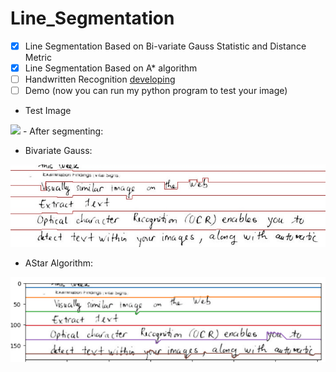 # Line_Segmentation

- [x] Line Segmentation Based on Bi-variate Gauss Statistic and Distance Metric
- [x] Line Segmentation Based on A* algorithm
- [ ] Handwritten Recognition [developing](https://github.com/ai-forever/StackMix-OCR)
- [ ] Demo (now you can run my python program to test your image)
- Test Image
<img src="test/7.jpg">
- After segmenting:

  + Bivariate Gauss:
<img src="Bivariate_Gauss_Line_Segmentation/result/bivariate_output.jpg">

  + AStar Algorithm:
<img src="A_Star_Line_Segmentation/astar_output.png">



  
